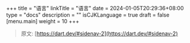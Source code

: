 +++
title = "语言"
linkTitle = "语言"
date = 2024-01-05T20:29:36+08:00
type = "docs"
description = ""
isCJKLanguage = true
draft = false
[menu.main]
    weight = 10
+++

> 原文: [https://dart.dev/#sidenav-2](https://dart.dev/#sidenav-2)
